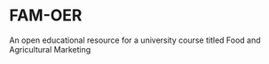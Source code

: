 # FAM-OER
An open educational resource for a university course titled Food and Agricultural Marketing
